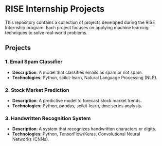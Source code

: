 # RISE Internship Projects

This repository contains a collection of projects developed during the RISE Internship program. Each project focuses on applying machine learning techniques to solve real-world problems.

## Projects

### 1. Email Spam Classifier
- **Description**: A model that classifies emails as spam or not spam.
- **Technologies**: Python, scikit-learn, Natural Language Processing (NLP).

### 2. Stock Market Prediction
- **Description**: A predictive model to forecast stock market trends.
- **Technologies**: Python, pandas, scikit-learn, time series analysis.

### 3. Handwritten Recognition System
- **Description**: A system that recognizes handwritten characters or digits.
- **Technologies**: Python, TensorFlow/Keras, Convolutional Neural Networks (CNNs).
